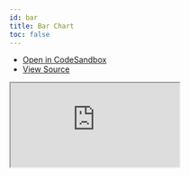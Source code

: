 ```yaml
---
id: bar
title: Bar Chart
toc: false
---
```


- [Open in CodeSandbox](https://codesandbox.io/s/github/tannerlinsley/react-charts/tree/next/examples/bar)
- [View Source](https://github.com/tannerlinsley/react-charts/tree/next/examples/bar)

<iframe
  src="https://codesandbox.io/embed/github/tannerlinsley/react-charts/tree/next/examples/bar?autoresize=1&fontsize=14&theme=dark"
  title="tannerlinsley/react-charts: bar"
  sandbox="allow-forms allow-modals allow-popups allow-presentation allow-same-origin allow-scripts"
  style={{
    width: '100%',
    height: '80vh',
    border: '0',
    borderRadius: 8,
    overflow: 'hidden',
    position: 'static',
    zIndex: 0,
  }}
></iframe>
